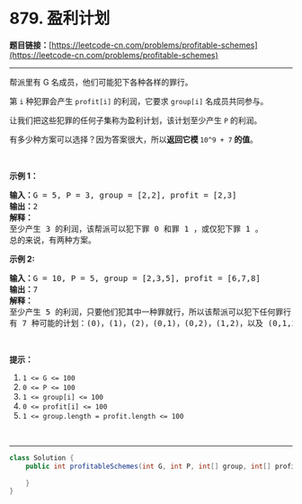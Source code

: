 # 879. 盈利计划

**题目链接：**[https://leetcode-cn.com/problems/profitable-schemes](https://leetcode-cn.com/problems/profitable-schemes)

---

<div class="content__1Y2H">
 <div class="notranslate">
  <p>帮派里有 G 名成员，他们可能犯下各种各样的罪行。</p> 
  <p>第&nbsp;<code>i</code>&nbsp;种犯罪会产生&nbsp;<code>profit[i]</code>&nbsp;的利润，它要求&nbsp;<code>group[i]</code>&nbsp;名成员共同参与。</p> 
  <p>让我们把这些犯罪的任何子集称为盈利计划，该计划至少产生&nbsp;<code>P</code> 的利润。</p> 
  <p>有多少种方案可以选择？因为答案很大，所以<strong>返回它模&nbsp;</strong><code>10^9 + 7</code><strong>&nbsp;的值</strong>。</p> 
  <p>&nbsp;</p> 
  <p><strong>示例&nbsp;1：</strong></p> 
  <pre class="language-text"><strong>输入：</strong>G = 5, P = 3, group = [2,2], profit = [2,3]
<strong>输出：</strong>2
<strong>解释： </strong>
至少产生 3 的利润，该帮派可以犯下罪 0 和罪 1 ，或仅犯下罪 1 。
总的来说，有两种方案。
</pre> 
  <p><strong>示例&nbsp;2:</strong></p> 
  <pre class="language-text"><strong>输入：</strong>G = 10, P = 5, group = [2,3,5], profit = [6,7,8]
<strong>输出：</strong>7
<strong>解释：</strong>
至少产生 5 的利润，只要他们犯其中一种罪就行，所以该帮派可以犯下任何罪行 。
有 7 种可能的计划：(0)，(1)，(2)，(0,1)，(0,2)，(1,2)，以及 (0,1,2) 。
</pre> 
  <p>&nbsp;</p> 
  <p><strong>提示：</strong></p> 
  <ol> 
   <li><code>1 &lt;= G &lt;= 100</code></li> 
   <li><code>0 &lt;= P &lt;= 100</code></li> 
   <li><code>1 &lt;= group[i] &lt;= 100</code></li> 
   <li><code>0 &lt;= profit[i] &lt;= 100</code></li> 
   <li><code>1 &lt;= group.length = profit.length &lt;= 100</code></li> 
  </ol> 
  <p>&nbsp;</p> 
 </div>
</div>

---

```java
class Solution {
    public int profitableSchemes(int G, int P, int[] group, int[] profit) {
        
    }
}
```